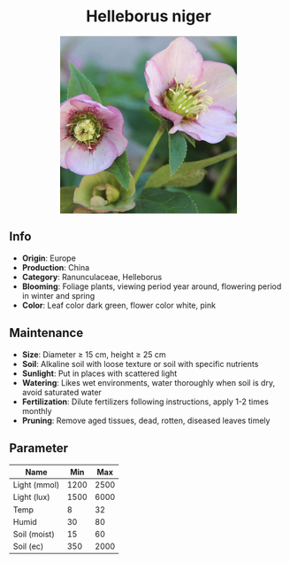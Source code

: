 <h1 align='center'>Helleborus niger</h1>
<p align="center">
    <img 
        align='center'
        width='320'
        src="../images/helleborus niger.png" 
        alt='Helleborus niger' />
</p>

## Info

 - **Origin**: Europe
 - **Production**: China
 - **Category**: Ranunculaceae, Helleborus
 - **Blooming**: Foliage plants, viewing period year around, flowering period in winter and spring
 - **Color**: Leaf color dark green, flower color white, pink

## Maintenance

 - **Size**: Diameter ≥ 15 cm, height ≥ 25 cm
 - **Soil**: Alkaline soil with loose texture or soil with specific nutrients
 - **Sunlight**: Put in places with scattered light
 - **Watering**: Likes wet environments, water thoroughly when soil is dry, avoid saturated water
 - **Fertilization**: Dilute fertilizers following instructions, apply 1-2 times monthly
 - **Pruning**: Remove aged tissues, dead, rotten, diseased leaves timely

## Parameter

| Name         | Min  | Max   |
|--------------|------|-------|
| Light (mmol) | 1200 | 2500  |
| Light (lux)  | 1500 | 6000 |
| Temp         | 8    | 32    |
| Humid        | 30   | 80    |
| Soil (moist) | 15   | 60    |
| Soil (ec)    | 350  | 2000  |